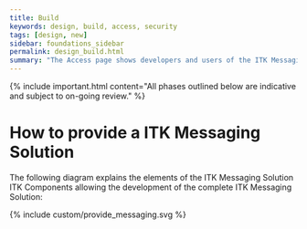 ```yaml
---
title: Build
keywords: design, build, access, security
tags: [design, new]
sidebar: foundations_sidebar
permalink: design_build.html
summary: "The Access page shows developers and users of the ITK Messaging Solutions what is involved in providing a ITK Messaging Solution"
---
```


{% include important.html content="All phases outlined below are indicative and subject to on-going review." %}

# How to provide a ITK Messaging Solution #

The following diagram explains the elements of the ITK Messaging Solution ITK Components allowing the development of the complete ITK Messaging Solution:

{% include custom/provide_messaging.svg %}


